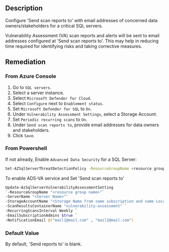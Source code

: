 ## Description

Configure 'Send scan reports to' with email addresses of concerned data owners/stakeholders for a critical SQL servers.

Vulnerability Assessment (VA) scan reports and alerts will be sent to email addresses configured at 'Send scan reports to'. This may help in reducing time required for identifying risks and taking corrective measures.

## Remediation

### From Azure Console

1. Go to `SQL servers`.
2. Select a server instance.
3. Select `Microsoft Defender for Cloud`.
4. Select `Configure` next to `Enablement status`.
5. Set `Microsoft Defender for SQL` to `On`.
6. Under `Vulnerability Assessment Settings`, select a Storage Account.
7. Set `Periodic recurring scans` to `On`.
8. Under `Send scan reports to`, provide email addresses for data owners and stakeholders.
9. Click `Save`.

### From Powershell

If not already, Enable `Advanced Data Security` for a SQL Server:

```bash
Set-AZSqlServerThreatDetectionPolicy -ResourceGroupName <resource group name> -ServerName <server name> -EmailAdmins $True
```

To enable ADS-VA service and Set 'Send scan reports to'

```bash
Update-AzSqlServerVulnerabilityAssessmentSetting 
`-ResourceGroupName "<resource group name>"`
-ServerName "<Server Name>"`
-StorageAccountName "<Storage Name from same subscription and same Location" `
-ScanResultsContainerName "vulnerability-assessment" `
-RecurringScansInterval Weekly `
-EmailSubscriptionAdmins $true `
-NotificationEmail @("mail1@mail.com" , "mail2@mail.com")
```

### Default Value

By default, 'Send reports to' is blank.